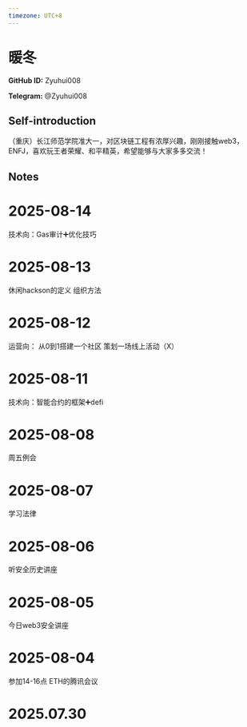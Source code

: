 ```yaml
---
timezone: UTC+8
---
```


# 暖冬

**GitHub ID:** Zyuhui008

**Telegram:** @Zyuhui008

## Self-introduction

（重庆）长江师范学院准大一，对区块链工程有浓厚兴趣，刚刚接触web3，ENFJ，喜欢玩王者荣耀、和平精英，希望能够与大家多多交流！

## Notes

<!-- Content_START -->
# 2025-08-14

技术向：Gas审计➕优化技巧

# 2025-08-13

休闲hackson的定义
组织方法

# 2025-08-12

运营向：
从0到1搭建一个社区
策划一场线上活动（X）

# 2025-08-11

技术向：智能合约的框架➕defi

# 2025-08-08

周五例会

# 2025-08-07

学习法律

# 2025-08-06

听安全历史讲座

# 2025-08-05

今日web3安全讲座

# 2025-08-04

参加14-16点 ETH的腾讯会议

# 2025.07.30


<!-- Content_END -->
